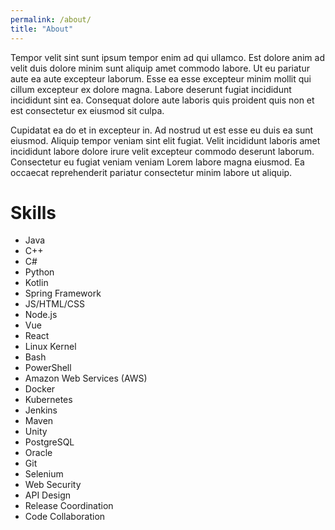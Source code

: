 ```yaml
---
permalink: /about/
title: "About"
---
```


Tempor velit sint sunt ipsum tempor enim ad qui ullamco. Est dolore anim ad velit duis dolore minim sunt aliquip amet commodo labore. Ut eu pariatur aute ea aute excepteur laborum. Esse ea esse excepteur minim mollit qui cillum excepteur ex dolore magna. Labore deserunt fugiat incididunt incididunt sint ea. Consequat dolore aute laboris quis proident quis non et est consectetur ex eiusmod sit culpa.

Cupidatat ea do et in excepteur in. Ad nostrud ut est esse eu duis ea sunt eiusmod. Aliquip tempor veniam sint elit fugiat. Velit incididunt laboris amet incididunt labore dolore irure velit excepteur commodo deserunt laborum. Consectetur eu fugiat veniam veniam Lorem labore magna eiusmod. Ea occaecat reprehenderit pariatur consectetur minim labore ut aliquip.

# Skills
- Java
- C++
- C#
- Python
- Kotlin
- Spring Framework
- JS/HTML/CSS
- Node.js
- Vue
- React
- Linux Kernel
- Bash
- PowerShell
- Amazon Web Services (AWS)
- Docker
- Kubernetes
- Jenkins
- Maven
- Unity
- PostgreSQL
- Oracle
- Git
- Selenium
- Web Security
- API Design
- Release Coordination
- Code Collaboration